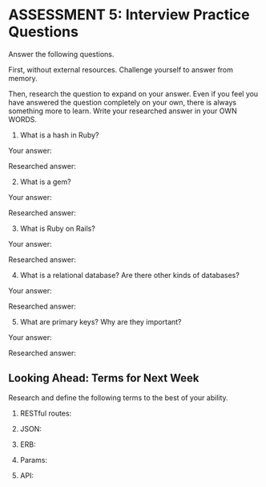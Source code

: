 # ASSESSMENT 5: Interview Practice Questions
Answer the following questions.

First, without external resources. Challenge yourself to answer from memory.

Then, research the question to expand on your answer. Even if you feel you have answered the question completely on your own, there is always something more to learn. Write your researched answer in your OWN WORDS.

1. What is a hash in Ruby?

  Your answer:

  Researched answer:



2. What is a gem?

  Your answer:

  Researched answer:



3. What is Ruby on Rails?

  Your answer:

  Researched answer:



4. What is a relational database? Are there other kinds of databases?

  Your answer:

  Researched answer:



5. What are primary keys? Why are they important?

  Your answer:

  Researched answer:



## Looking Ahead: Terms for Next Week
Research and define the following terms to the best of your ability.

1. RESTful routes:

2. JSON:

3. ERB:

4. Params:

5. API:
